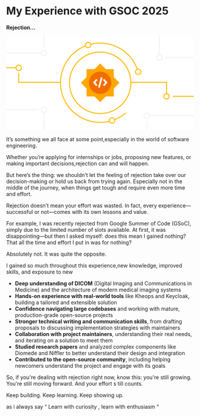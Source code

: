 # My Experience with GSOC 2025



**Rejection…**


![GSOC](../assets/images/blog/gsoc/GSOC.png)

It’s something we all face at some point,especially in the world of software engineering.

Whether you’re applying for internships or jobs, proposing new features, or making important decisions,rejection can and will happen.

But here’s the thing: we shouldn’t let the feeling of rejection take over our decision-making or hold us back from trying again. Especially not in the middle of the journey, when things get tough and require even more time and effort.

Rejection doesn’t mean your effort was wasted. In fact, every experience—successful or not—comes with its own lessons and value.

For example, I was recently rejected from Google Summer of Code (GSoC), simply due to the limited number of slots available. At first, it was disappointing—but then I asked myself: does this mean I gained nothing? That all the time and effort I put in was for nothing?

Absolutely not. It was quite the opposite.

I gained so much throughout this experience,new knowledge, improved skills, and exposure to new 

- **Deep understanding of DICOM** (Digital Imaging and Communications in Medicine) and the architecture of modern medical imaging systems
- **Hands-on experience with real-world tools** like Kheops and Keycloak, building a tailored and extensible solution
- **Confidence navigating large codebases** and working with mature, production-grade open-source projects
- **Stronger technical writing and communication skills**, from drafting proposals to discussing implementation strategies with maintainers
- **Collaboration with project maintainers**, understanding their real needs, and iterating on a solution to meet them
- **Studied research papers** and analyzed complex components like Diomede and Niffler to better understand their design and integration
- **Contributed to the open-source community**, including helping newcomers understand the project and engage with its goals

So, if you're dealing with rejection right now, know this: you're still growing. You're still moving forward. And your effort s till counts.

Keep building. Keep learning. Keep showing up.

as i always say  “ Learn with curiosity , learn with enthusiasm “